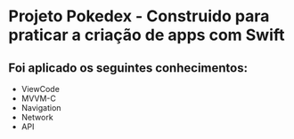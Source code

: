 # Projeto Pokedex - Construido para praticar a criação de apps com Swift 

## Foi aplicado os seguintes conhecimentos: 
- ViewCode
- MVVM-C
- Navigation
- Network
- API



